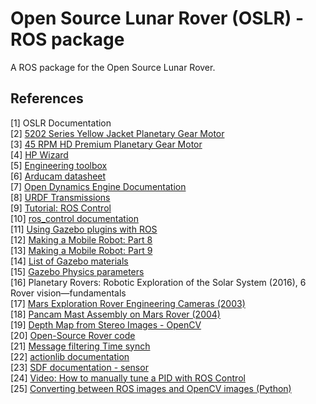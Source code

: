 # Open Source Lunar Rover (OSLR) - ROS package
A ROS package for the Open Source Lunar Rover.

## References
[1] OSLR Documentation \
[2] [5202 Series Yellow Jacket Planetary Gear Motor](https://www.gobilda.com/5202-series-yellow-jacket-planetary-gear-motor-26-9-1-ratio-223-rpm-3-3-5v-encoder/) \
[3] [45 RPM HD Premium Planetary Gear Motor](https://www.servocity.com/45-rpm-hd-premium-planetary-gear-motor/) \
[4] [HP Wizard](https://hpwizard.com/tire-friction-coefficient.html) \
[5] [Engineering toolbox](https://www.engineeringtoolbox.com/friction-coefficients-d_778.html) \
[6] [Arducam datasheet](https://www.arducam.com/product/arducam-2mp-stereo-camera-for-raspberry-pi-nvidia-jetson-nano-xavier-nx-dual-ov2311-monochrome-global-shutter-camera-module/) \
[7] [Open Dynamics Engine Documentation](http://www.ode.org/ode-latest-userguide.html#sec_7_3_7) \
[8] [URDF Transmissions](http://wiki.ros.org/urdf/XML/Transmission) \
[9] [Tutorial: ROS Control](http://classic.gazebosim.org/tutorials/?tut=ros_control) \
[10] [ros_control documentation](https://wiki.ros.org/ros_control) \
[11] [Using Gazebo plugins with ROS](https://classic.gazebosim.org/tutorials?tut=ros_gzplugins) \
[12] [Making a Mobile Robot: Part 8](https://articulatedrobotics.xyz/mobile-robot-8-lidar/) \
[13] [Making a Mobile Robot: Part 9](https://articulatedrobotics.xyz/mobile-robot-9-camera/) \
[14] [List of Gazebo materials](http://wiki.ros.org/simulator_gazebo/Tutorials/ListOfMaterials) \
[15] [Gazebo Physics parameters](https://classic.gazebosim.org/tutorials?tut=physics_params&cat=physics) \
[16] Planetary Rovers: Robotic Exploration of the Solar System (2016), 6 Rover vision—fundamentals \
[17] [Mars Exploration Rover Engineering Cameras (2003)](https://doi.org/10.1029/2003JE002077) \
[18] [Pancam Mast Assembly on Mars Rover (2004)](https://esmats.eu/amspapers/pastpapers/pdfs/2004/warden.pdf) \
[19] [Depth Map from Stereo Images - OpenCV](https://docs.opencv.org/4.x/dd/d53/tutorial_py_depthmap.html) \
[20] [Open-Source Rover code](https://github.com/nasa-jpl/osr-rover-code) \
[21] [Message filtering Time synch](http://wiki.ros.org/message_filters#Time_Synchronizer) \
[22] [actionlib documentation](http://wiki.ros.org/actionlib) \
[23] [SDF documentation - sensor](http://sdformat.org/spec?ver=1.7&elem=sensor) \
[24] [Video: How to manually tune a PID with ROS Control](https://www.youtube.com/watch?v=gA-O39LrXzI) \
[25] [Converting between ROS images and OpenCV images (Python)](http://wiki.ros.org/cv_bridge/Tutorials/ConvertingBetweenROSImagesAndOpenCVImagesPython)